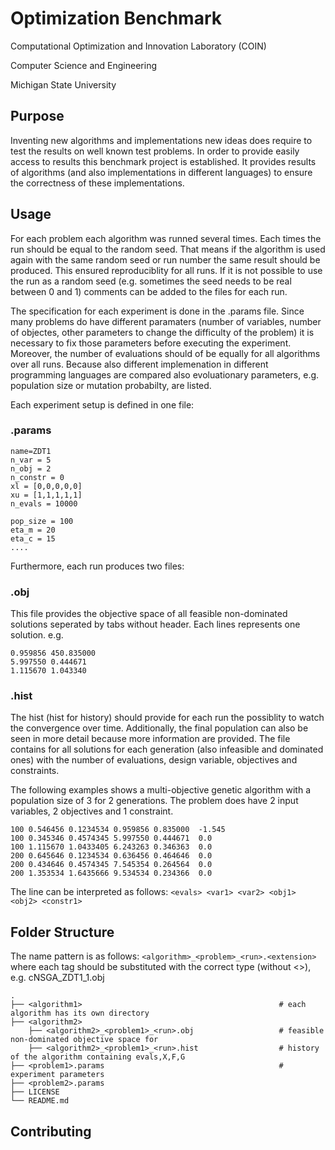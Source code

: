 
# Optimization Benchmark

Computational Optimization and Innovation Laboratory (COIN)

Computer Science and Engineering

Michigan State University


## Purpose

Inventing new algorithms and implementations new ideas does require to test the results on well known test problems. In order to provide easily access to results this benchmark project is established. It provides results of algorithms (and also implementations in different languages) to ensure the correctness of these implementations.

## Usage

For each problem each algorithm was runned several times. Each times the run should be equal to the random seed. That means if the algorithm is used again with the same random seed or run number the same result should be produced. This ensured reproduciblity for all runs. If it is not possible to use the run as a random seed (e.g. sometimes the seed needs to be real between 0 and 1) comments can be added to the files for each run.

The specification for each experiment is done in the <problem>.params file. Since many problems do have different paramaters (number of variables, number of objectes, other parameters to change the difficulty of the problem) it is necessary to fix those parameters before executing the experiment. Moreover, the number of evaluations should of be equally for all algorithms over all runs. Because also different implemenation in different programming languages are compared also evoluationary parameters, e.g. population size or mutation probabilty, are listed.

Each experiment setup is defined in one file:

### .params
```
name=ZDT1
n_var = 5
n_obj = 2
n_constr = 0
xl = [0,0,0,0,0]
xu = [1,1,1,1,1]
n_evals = 10000

pop_size = 100
eta_m = 20
eta_c = 15
....
```

Furthermore, each run produces two files:

### .obj

This file provides the objective space of all feasible non-dominated solutions seperated by tabs without header. Each lines represents one solution.
        e.g.

```
0.959856 450.835000
5.997550 0.444671
1.115670 1.043340
```

### .hist

The hist (hist for history) should provide for each run the possiblity to watch the convergence over time. Additionally, the final population can also be seen in more detail because more information are provided. 
The file contains for all solutions for each generation (also infeasible and dominated ones) with the number of evaluations, design variable, objectives and constraints.

The following examples shows a multi-objective genetic algorithm with a population size of 3 for 2 generations.
The problem does have 2 input variables, 2 objectives and 1 constraint.

```
100 0.546456 0.1234534 0.959856 0.835000  -1.545
100 0.345346 0.4574345 5.997550 0.444671  0.0
100 1.115670 1.0433405 6.243263 0.346363  0.0
200 0.645646 0.1234534 0.636456 0.464646  0.0
200 0.434646 0.4574345 7.545354 0.264564  0.0
200 1.353534 1.6435666 9.534534 0.234366  0.0
```

The line can be interpreted as follows: ```<evals> <var1> <var2> <obj1> <obj2> <constr1>```


## Folder Structure


The name pattern is as follows: ```<algorithm>_<problem>_<run>.<extension>``` where each tag should be substituted with the correct type (without <>), e.g. cNSGA_ZDT1_1.obj

    .
    ├── <algorithm1>                                            # each algorithm has its own directory
    ├── <algorithm2>     
        ├── <algorithm2>_<problem1>_<run>.obj                   # feasible non-dominated objective space for
        ├── <algorithm2>_<problem1>_<run>.hist                  # history of the algorithm containing evals,X,F,G
    ├── <problem1>.params                                       # experiment parameters
    ├── <problem2>.params                      
    ├── LICENSE
    └── README.md



## Contributing

